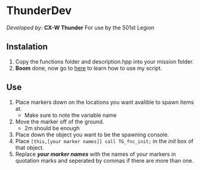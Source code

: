 # ThunderDev
_Developed by:_ **CX-W Thunder** For use by the 501st Legion

## Instalation
1. Copy the functions folder and description.hpp into your mission folder.
2. **Boom** done, now go to [here](https://github.com/jdoxley/ThunderDev/blob/master/README.md#use) to learn how to use my script.


## Use
1. Place markers down on the locations you want avalible to spawn items at.
   - Make sure to note the variable name
2. Move the marker off of the ground.
   - 2m should be enough
3. Place down the object you want to be the spawning console.
4. Place `[this,[your marker names]] call TG_fnc_init;` in the _init_ box of that object.
5. Replace **_your marker names_** with the names of your markers in quotation marks and seperated by commas if there are more than one.
